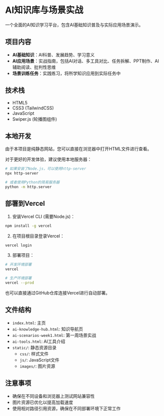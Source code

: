 # AI知识库与场景实战

一个全面的AI知识学习平台，包含AI基础知识普及与实际应用场景演示。

## 项目内容

- **AI基础知识**：AI科普、发展趋势、学习意义
- **AI应用场景**：实战指南，包括AI对话、多工具对比、任务拆解、PPT制作、AI辅助阅读、批判性思维
- **场景训练任务**：实践练习，将所学知识应用到实际任务中

## 技术栈

- HTML5
- CSS3 (TailwindCSS)
- JavaScript
- Swiper.js (轮播图组件)

## 本地开发

由于本项目是纯静态网站，您可以直接在浏览器中打开HTML文件进行查看。

对于更好的开发体验，建议使用本地服务器：

```bash
# 如果安装了Node.js，可以使用http-server
npx http-server

# 或者使用Python的简易服务器
python -m http.server
```

## 部署到Vercel

1. 安装Vercel CLI (需要Node.js)：

```bash
npm install -g vercel
```

2. 在项目根目录登录Vercel：

```bash
vercel login
```

3. 部署项目：

```bash
# 开发环境部署
vercel

# 生产环境部署
vercel --prod
```

也可以直接通过GitHub仓库连接Vercel进行自动部署。

## 文件结构

- `index.html`: 主页
- `ai-knowledge-hub.html`: 知识导航页
- `ai-scenarios-week1.html`: 第一周场景实战
- `ai-tools.html`: AI工具介绍
- `static/`: 静态资源目录
  - `css/`: 样式文件
  - `js/`: JavaScript文件
  - `images/`: 图片资源

## 注意事项

- 确保在不同设备和浏览器上测试网站兼容性
- 图片资源已优化以提高加载速度
- 使用相对路径引用资源，确保在不同部署环境下正常工作 